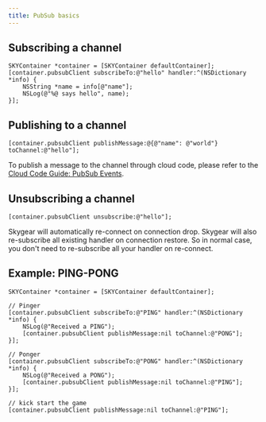 ```yaml
---
title: PubSub basics
---
```


## Subscribing a channel

```obj-c
SKYContainer *container = [SKYContainer defaultContainer];
[container.pubsubClient subscribeTo:@"hello" handler:^(NSDictionary *info) {
    NSString *name = info[@"name"];
    NSLog(@"%@ says hello", name);
}];
```

## Publishing to a channel

```obj-c
[container.pubsubClient publishMessage:@{@"name": @"world"} toChannel:@"hello"];
```

To publish a message to the channel through cloud code, please refer to the
[Cloud Code Guide: PubSub Events][doc-cloud-code-pubsub].

## Unsubscribing a channel

```obj-c
[container.pubsubClient unsubscribe:@"hello"];
```
Skygear will automatically re-connect on connection drop. Skygear will also
re-subscribe all existing handler on connection restore. So in normal case,
you don't need to re-subscribe all your handler on re-connect.

## Example: PING-PONG

```obj-c
SKYContainer *container = [SKYContainer defaultContainer];

// Pinger
[container.pubsubClient subscribeTo:@"PING" handler:^(NSDictionary *info) {
    NSLog(@"Received a PING");
    [container.pubsubClient publishMessage:nil toChannel:@"PONG"];
}];

// Ponger
[container.pubsubClient subscribeTo:@"PONG" handler:^(NSDictionary *info) {
    NSLog(@"Received a PONG");
    [container.pubsubClient publishMessage:nil toChannel:@"PING"];
}];

// kick start the game
[container.pubsubClient publishMessage:nil toChannel:@"PING"];
```

[doc-cloud-code-pubsub]: /guides/cloud-code/calling-skygear-api/python#pubsub-events
